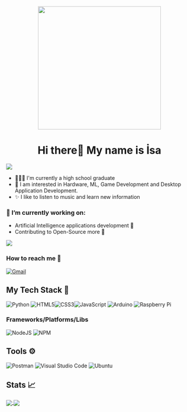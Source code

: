 <h1 align="center"> <img src="https://media.giphy.com/media/2ipOXiyd3KuwIraVr2/giphy.gif?cid=ecf05e473m55jl2ztu01s96fwdlkrmvxm6fhtgi3n7jt0ias&rid=giphy.gif&ct=s" width="332" height="332"> </h1>
<!-- <h1 align="center"> <img src="https://avatars.githubusercontent.com/u/48714435?v=4"> </h1> -->

<h1 align="center"> Hi there👋 My name is İsa  </h1> <img src="https://gpvc.arturio.dev/isacolak" align="center">


-   👩🏾‍🎓 I'm currently a high school graduate 
-  🧪 I am interested in Hardware, ML, Game Development and Desktop Application Development. 
-  ✨ I like to listen to music and learn new information
### 🌱 I’m currently working on:

- Artificial Intelligence applications development 🤖
- Contributing to Open-Source more 💌
<a href="https://github.com/isacolak/KaanBOT">
<img align="center" src="https://github-readme-stats.vercel.app/api/pin/?username=isacolak&repo=KaanBOT&theme=material-palenight"> </a>

### How to reach me 📢
<a href="mailto:isacolak04@gmail.com"> <img alt="Gmail" src="https://img.shields.io/badge/Gmail-D14836?style=for-the-badge&logo=gmail&logoColor=white" /> </a>

## My Tech Stack 🥞
<!-- ![C#](https://img.shields.io/badge/c%23-%23239120.svg?style=for-the-badge&logo=c-sharp&logoColor=white) ![C++](https://img.shields.io/badge/c++-%2300599C.svg?style=for-the-badge&logo=c%2B%2B&logoColor=white)![Python](https://img.shields.io/badge/python-3670A0?style=for-the-badge&logo=python&logoColor=ffdd54) ![HTML5](https://img.shields.io/badge/html5-%23E34F26.svg?style=for-the-badge&logo=html5&logoColor=white)![CSS3](https://img.shields.io/badge/css3-%231572B6.svg?style=for-the-badge&logo=css3&logoColor=white)![JavaScript](https://img.shields.io/badge/javascript-%23323330.svg?style=for-the-badge&logo=javascript&logoColor=%23F7DF1E) ![Arduino](https://img.shields.io/badge/-Arduino-00979D?style=for-the-badge&logo=Arduino&logoColor=white) ![Raspberry Pi](https://img.shields.io/badge/-RaspberryPi-C51A4A?style=for-the-badge&logo=Raspberry-Pi) -->
![Python](https://img.shields.io/badge/python-3670A0?style=for-the-badge&logo=python&logoColor=ffdd54) ![HTML5](https://img.shields.io/badge/html5-%23E34F26.svg?style=for-the-badge&logo=html5&logoColor=white)![CSS3](https://img.shields.io/badge/css3-%231572B6.svg?style=for-the-badge&logo=css3&logoColor=white)![JavaScript](https://img.shields.io/badge/javascript-%23323330.svg?style=for-the-badge&logo=javascript&logoColor=%23F7DF1E) ![Arduino](https://img.shields.io/badge/-Arduino-00979D?style=for-the-badge&logo=Arduino&logoColor=white) ![Raspberry Pi](https://img.shields.io/badge/-RaspberryPi-C51A4A?style=for-the-badge&logo=Raspberry-Pi)
### Frameworks/Platforms/Libs
<!-- ![.Net](https://img.shields.io/badge/.NET-5C2D91?style=for-the-badge&logo=.net&logoColor=white) ![NodeJS](https://img.shields.io/badge/node.js-6DA55F?style=for-the-badge&logo=node.js&logoColor=white) ![React](https://img.shields.io/badge/react-%2320232a.svg?style=for-the-badge&logo=react&logoColor=%2361DAFB) ![NPM](https://img.shields.io/badge/NPM-%23000000.svg?style=for-the-badge&logo=npm&logoColor=white) -->
![NodeJS](https://img.shields.io/badge/node.js-6DA55F?style=for-the-badge&logo=node.js&logoColor=white) ![NPM](https://img.shields.io/badge/NPM-%23000000.svg?style=for-the-badge&logo=npm&logoColor=white)

## Tools ⚙ 
<!--   ![Docker](https://img.shields.io/badge/docker-%230db7ed.svg?style=for-the-badge&logo=docker&logoColor=white) -->
  ![Postman](https://img.shields.io/badge/Postman-FF6C37?style=for-the-badge&logo=postman&logoColor=white)
  ![Visual Studio Code](https://img.shields.io/badge/Visual%20Studio%20Code-0078d7.svg?style=for-the-badge&logo=visual-studio-code&logoColor=white)
  ![Ubuntu](https://img.shields.io/badge/Ubuntu-E95420?style=for-the-badge&logo=ubuntu&logoColor=white)
<!--   ![Visual Studio](https://img.shields.io/badge/Visual%20Studio-5C2D91.svg?style=for-the-badge&logo=visual-studio&logoColor=white)  -->
 
## Stats 📈
<a href="https://github.com/isacolak">
  <img align="center" src="https://github-readme-stats.vercel.app/api/top-langs/?username=isacolak&layout=compact&theme=material-palenight" />
</a>
<a href="https://github.com/isacolak/github-readme-stats">
  <img align="center" src="https://github-readme-stats.vercel.app/api?username=isacolak&show_icons=true&theme=material-palenight" />
</a>



